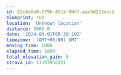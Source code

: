 ```yaml
---
id: 82c646e0-7796-4519-90d7-aae9d233eccb
blueprint: run
location: 'Unknown location'
distance: 5000.0
date: '2024-05-01T05:36:10Z'
timezone: '(GMT+00:00) GMT'
moving_time: 1800
elapsed_time: 1800
total_elevation_gain: 0
strava_id: 11303956221
---
```

